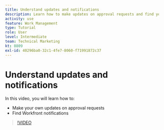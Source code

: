 ```yaml
---
title: Understand updates and notifications
description: Learn how to make updates on approval requests and find your notifications in Workfront.
activity: use
feature: Work Management
type: Tutorial
role: User
level: Intermediate
team: Technical Marketing
kt: 8809
exl-id: 40296ba0-32c1-4fe7-8060-f71991872c37
---
```

# Understand updates and notifications

In this video, you will learn how to:

* Make your own updates on approval requests
* Find Workfront notifications

>[!VIDEO](https://video.tv.adobe.com/v/335109/?quality=12)

<!---
learn more URLS
Tag others on updates
Update work
--->
